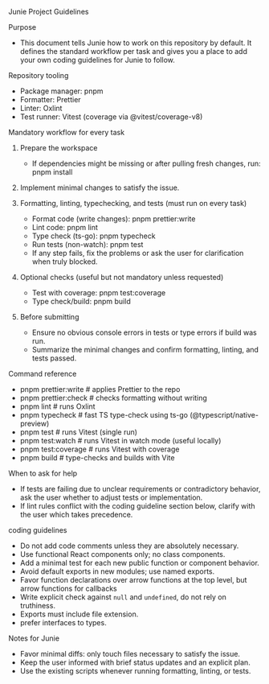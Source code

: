 Junie Project Guidelines

Purpose

- This document tells Junie how to work on this repository by default. It defines the standard workflow per task and gives you a place to add your own coding guidelines for Junie to follow.

Repository tooling

- Package manager: pnpm
- Formatter: Prettier
- Linter: Oxlint
- Test runner: Vitest (coverage via @vitest/coverage-v8)

Mandatory workflow for every task

1. Prepare the workspace
   - If dependencies might be missing or after pulling fresh changes, run: pnpm install

2. Implement minimal changes to satisfy the issue.

3. Formatting, linting, typechecking, and tests (must run on every task)
   - Format code (write changes): pnpm prettier:write
   - Lint code: pnpm lint
   - Type check (ts-go): pnpm typecheck
   - Run tests (non-watch): pnpm test
   - If any step fails, fix the problems or ask the user for clarification when truly blocked.

4. Optional checks (useful but not mandatory unless requested)
   - Test with coverage: pnpm test:coverage
   - Type check/build: pnpm build

5. Before submitting
   - Ensure no obvious console errors in tests or type errors if build was run.
   - Summarize the minimal changes and confirm formatting, linting, and tests passed.

Command reference

- pnpm prettier:write # applies Prettier to the repo
- pnpm prettier:check # checks formatting without writing
- pnpm lint # runs Oxlint
- pnpm typecheck # fast TS type-check using ts-go (@typescript/native-preview)
- pnpm test # runs Vitest (single run)
- pnpm test:watch # runs Vitest in watch mode (useful locally)
- pnpm test:coverage # runs Vitest with coverage
- pnpm build # type-checks and builds with Vite

When to ask for help

- If tests are failing due to unclear requirements or contradictory behavior, ask the user whether to adjust tests or implementation.
- If lint rules conflict with the coding guideline section below, clarify with the user which takes precedence.

coding guidelines

- Do not add code comments unless they are absolutely necessary.
- Use functional React components only; no class components.
- Add a minimal test for each new public function or component behavior.
- Avoid default exports in new modules; use named exports.
- Favor function declarations over arrow functions at the top level, but arrow functions for callbacks
- Write explicit check against `null` and `undefined`, do not rely on truthiness.
- Exports must include file extension.
- prefer interfaces to types.

Notes for Junie

- Favor minimal diffs: only touch files necessary to satisfy the issue.
- Keep the user informed with brief status updates and an explicit plan.
- Use the existing scripts whenever running formatting, linting, or tests.
